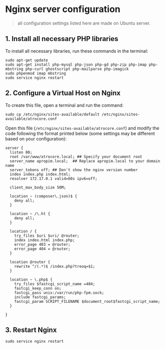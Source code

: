 # Nginx server configuration
> all configuration settings listed here are made on Ubuntu server.

## 1. Install all necessary PHP libraries
To install all necessary libraries, run these commands in the terminal:
```
sudo apt-get update
sudo apt-get install php-mysql php-json php-gd php-zip php-imap php-mbstring php-curl ghostscript php-mailparse php-imagick
sudo phpenmod imap mbstring
sudo service nginx restart
```

## 2. Configure a Virtual Host on Nginx
To create this file, open a terminal and run the command:
```
sudo cp /etc/nginx/sites-available/default /etc/nginx/sites-available/atrocore.conf
```
Open this file (`/etc/nginx/sites-available/atrocore.conf`) and modify the code following the format printed below (some settings may be different based on your configuration):
```
server {
  listen 80;
  root /var/www/atrocore.local; ## Specify your document root
  server_name apropim.local;  ## Replace apropim.local to your domain name
  server_tokens off; ## Don't show the nginx version number
  index index.php index.html;
  resolver 172.17.0.1 valid=60s ipv6=off;

  client_max_body_size 50M;
  
  location ~ (composer\.json)$ {
    deny all;
  }
  
  location ~ /\.ht {
    deny all;
  }
  
  location / {
    try_files $uri $uri/ @router;
    index index.html index.php;
    error_page 403 = @router;
    error_page 404 = @router;
  }

  location @router {    
    rewrite ^/(.*)$ /index.php?treoq=$1;
  }

  location ~ \.php$ {
    try_files $fastcgi_script_name =404;
    fastcgi_keep_conn on;
    fastcgi_pass unix:/var/run/php-fpm.sock;
    include fastcgi_params;
    fastcgi_param SCRIPT_FILENAME $document_root$fastcgi_script_name;
  }
  
}
```
## 3. Restart Nginx
```
sudo service nginx restart
```
